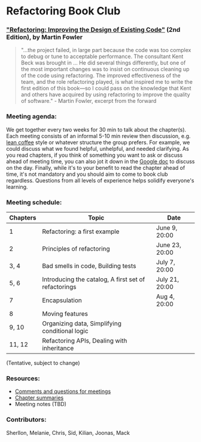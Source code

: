 # Refactoring Book Club

### ["Refactoring: Improving the Design of Existing Code"](https://www.amazon.ca/Refactoring-Improving-Design-Existing-Code/dp/0134757599/ref=sr_1_1?crid=28WPJ77S2LZCH&keywords=refactoring+martin+fowler&qid=1552664077&s=gateway&sprefix=refactor%2Caps%2C-1&sr=8-1) (2nd Edition), by Martin Fowler

> "...the project failed, in large part because the code was too complex to debug or tune to acceptable performance. The consultant Kent Beck was brought in ... He did several things differently, but one of the most important changes was to insist on continuous cleaning up of the code using refactoring. The improved effectiveness of the team, and the role refactoring played, is what inspired me to write the first edition of this book—so I could pass on the knowledge that Kent and others have acquired by using refactoring to improve the quality of software." - Martin Fowler, excerpt from the forward

### Meeting agenda:

We get together every two weeks for 30 min to talk about the chapter(s). Each meeting consists of an informal 5-10 min review then discussion, e.g. [lean coffee](http://agilecoffee.com/leancoffee/) style or whatever structure the group prefers. For example, we could discuss what we found helpful, unhelpful, and needed clarifying. As you read chapters, if you think of something you want to ask or discuss ahead of meeting time, you can also jot it down in the [Google doc](https://docs.google.com/document/d/1riTzBFDNBvNPHss8z7qK7U1dtx73TgC7yUtzkn3fla8/edit?usp=sharing) to discuss on the day. Finally, while it's to your benefit to read the chapter ahead of time, it's not mandatory and you should aim to come to book club regardless. Questions from all levels of experience helps solidify everyone's learning.

### Meeting schedule:

| Chapters | Topic                                                | Date                  |
| -------- | ---------------------------------------------------- | --------------------- |
| 1        | Refactoring: a first example                         | June 9, 20:00         |
| 2        | Principles of refactoring                            | June 23, 20:00        |
| 3, 4     | Bad smells in code, Building tests                   | July 7, 20:00         |
| 5, 6     | Introducing the catalog, A first set of refactorings | July 21, 20:00        |
| 7        | Encapsulation                                        | Aug 4, 20:00          |
| 8        | Moving features                                      |                       |
| 9, 10    | Organizing data, Simplifying conditional logic       |                       |
| 11, 12   | Refactoring APIs, Dealing with inheritance           |                       |

(Tentative, subject to change)

### Resources:

- [Comments and questions for meetings](https://docs.google.com/document/d/1riTzBFDNBvNPHss8z7qK7U1dtx73TgC7yUtzkn3fla8/edit?usp=sharing)
- [Chapter summaries](./chapter-summaries.md)
- Meeting notes (TBD)

### Contributors:

Sherllon, Melanie, Chris, Sid, Kilian, Joonas, Mack 

